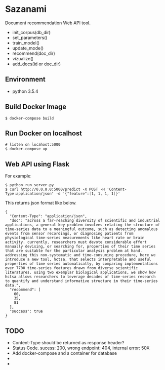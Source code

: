 # Sazanami

Document recommendation Web API tool.

- init_corpus(db_dir)
- set_parameters()
- train_model()
- update_mode()
- recommend(doc_dir)
- vizualize()
- add_docs(id or doc_dir) 


## Environment
- python 3.5.4 

## Build Docker Image
```
$ docker-compose build
```

## Run Docker on localhost

```
# listen on locahost:5000
$ docker-compose up
```

## Web API using Flask

For example:

```
$ python run_server.py
$ curl http://0.0.0.0:5000/predict -X POST -H 'Content-Type:application/json' -d '{"feature":[1, 1, 1, 1]}'
```

This returns json format like below.

```
{
  "Content-Type": "application/json", 
  "doc": "across a far-reaching diversity of scientific and industrial applications, a general key problem involves relating the structure of time-series data to a meaningful outcome, such as detecting anomalous events from sensor recordings, or diagnosing patients from physiological time-series measurements like heart rate or brain activity. currently, researchers must devote considerable effort manually devising, or searching for, properties of their time series that are suitable for the particular analysis problem at hand. addressing this non-systematic and time-consuming procedure, here we introduce a new tool, hctsa, that selects interpretable and useful properties of time series automatically, by comparing implementations over 7700 time-series features drawn from diverse scientific literatures. using two exemplar biological applications, we show how hctsa allows researchers to leverage decades of time-series research to quantify and understand informative structure in their time-series data.", 
  "recommend": [
    60, 
    35, 
    81
  ], 
  "success": true
}
```

## TODO
- Content-Type should be returned as response header?
- Status Code. sucess: 200, wrong endpoint: 404, internal error: 50X
- Add docker-compose and a container for database
- 
- 
